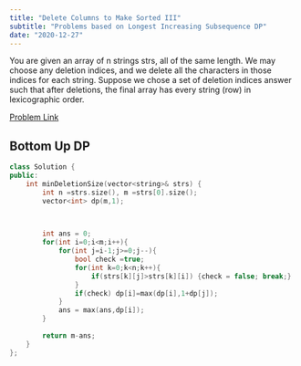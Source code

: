 ```yaml
---
title: "Delete Columns to Make Sorted III"
subtitle: "Problems based on Longest Increasing Subsequence DP"
date: "2020-12-27"
---
```


You are given an array of n strings strs, all of the same length.
We may choose any deletion indices, and we delete all the characters in those indices for each string. Suppose we chose a set of deletion indices answer such that after deletions, the final array has every string (row) in lexicographic order. 


[Problem Link](https://leetcode.com/problems/delete-columns-to-make-sorted-iii/description/)

## Bottom Up DP


```cpp
class Solution {
public:
    int minDeletionSize(vector<string>& strs) {
        int n =strs.size(), m =strs[0].size();
        vector<int> dp(m,1);


        
        int ans = 0;
        for(int i=0;i<m;i++){
            for(int j=i-1;j>=0;j--){
                bool check =true;
                for(int k=0;k<n;k++){
                    if(strs[k][j]>strs[k][i]) {check = false; break;}
                }
                if(check) dp[i]=max(dp[i],1+dp[j]);
            }
            ans = max(ans,dp[i]);
        }
        
        return m-ans;
    }
};
```